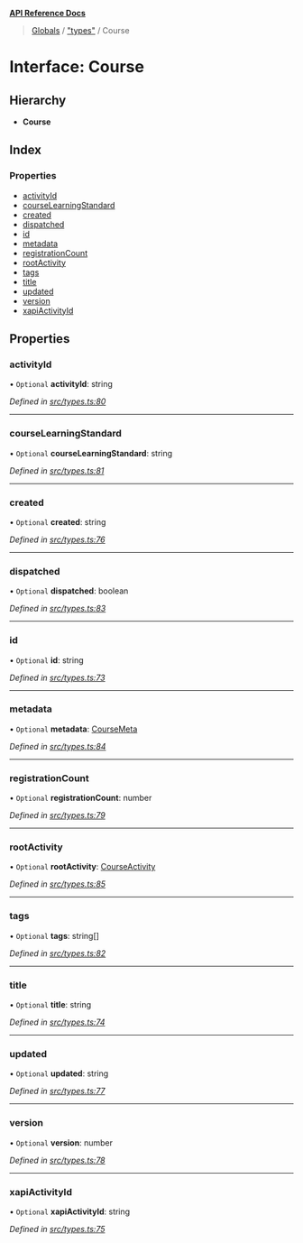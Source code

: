 **[API Reference Docs](../README.md)**

> [Globals](../README.md) / ["types"](../modules/_types_.md) / Course

# Interface: Course

## Hierarchy

- **Course**

## Index

### Properties

- [activityId](_types_.course.md#activityid)
- [courseLearningStandard](_types_.course.md#courselearningstandard)
- [created](_types_.course.md#created)
- [dispatched](_types_.course.md#dispatched)
- [id](_types_.course.md#id)
- [metadata](_types_.course.md#metadata)
- [registrationCount](_types_.course.md#registrationcount)
- [rootActivity](_types_.course.md#rootactivity)
- [tags](_types_.course.md#tags)
- [title](_types_.course.md#title)
- [updated](_types_.course.md#updated)
- [version](_types_.course.md#version)
- [xapiActivityId](_types_.course.md#xapiactivityid)

## Properties

### activityId

• `Optional` **activityId**: string

_Defined in [src/types.ts:80](https://github.com/distributhor/scormcloud-client/blob/c25d83b/src/types.ts#L80)_

---

### courseLearningStandard

• `Optional` **courseLearningStandard**: string

_Defined in [src/types.ts:81](https://github.com/distributhor/scormcloud-client/blob/c25d83b/src/types.ts#L81)_

---

### created

• `Optional` **created**: string

_Defined in [src/types.ts:76](https://github.com/distributhor/scormcloud-client/blob/c25d83b/src/types.ts#L76)_

---

### dispatched

• `Optional` **dispatched**: boolean

_Defined in [src/types.ts:83](https://github.com/distributhor/scormcloud-client/blob/c25d83b/src/types.ts#L83)_

---

### id

• `Optional` **id**: string

_Defined in [src/types.ts:73](https://github.com/distributhor/scormcloud-client/blob/c25d83b/src/types.ts#L73)_

---

### metadata

• `Optional` **metadata**: [CourseMeta](_types_.coursemeta.md)

_Defined in [src/types.ts:84](https://github.com/distributhor/scormcloud-client/blob/c25d83b/src/types.ts#L84)_

---

### registrationCount

• `Optional` **registrationCount**: number

_Defined in [src/types.ts:79](https://github.com/distributhor/scormcloud-client/blob/c25d83b/src/types.ts#L79)_

---

### rootActivity

• `Optional` **rootActivity**: [CourseActivity](_types_.courseactivity.md)

_Defined in [src/types.ts:85](https://github.com/distributhor/scormcloud-client/blob/c25d83b/src/types.ts#L85)_

---

### tags

• `Optional` **tags**: string[]

_Defined in [src/types.ts:82](https://github.com/distributhor/scormcloud-client/blob/c25d83b/src/types.ts#L82)_

---

### title

• `Optional` **title**: string

_Defined in [src/types.ts:74](https://github.com/distributhor/scormcloud-client/blob/c25d83b/src/types.ts#L74)_

---

### updated

• `Optional` **updated**: string

_Defined in [src/types.ts:77](https://github.com/distributhor/scormcloud-client/blob/c25d83b/src/types.ts#L77)_

---

### version

• `Optional` **version**: number

_Defined in [src/types.ts:78](https://github.com/distributhor/scormcloud-client/blob/c25d83b/src/types.ts#L78)_

---

### xapiActivityId

• `Optional` **xapiActivityId**: string

_Defined in [src/types.ts:75](https://github.com/distributhor/scormcloud-client/blob/c25d83b/src/types.ts#L75)_

